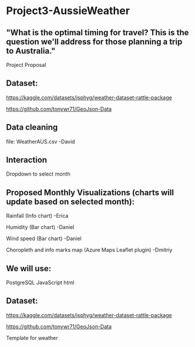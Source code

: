 # Project3-AussieWeather

## "What is the optimal timing for travel? This is the question we'll address for those planning a trip to Australia."
Project Proposal


## Dataset: 
https://kaggle.com/datasets/jsphyg/weather-dataset-rattle-package

https://github.com/tonywr71/GeoJson-Data

## Data cleaning
file: WeatherAUS.csv -David


## Interaction
Dropdown to select month

## Proposed Monthly Visualizations (charts will update based on selected month):

Rainfall (Info chart) -Erica

Humidity (Bar chart) -Daniel

Wind speed (Bar chart) -Daniel

Choropleth and info marks map (Azure Maps Leaflet plugin) -Dmitriy



## We will use:

PostgreSQL
JavaScript
html


## Dataset: 
https://kaggle.com/datasets/jsphyg/weather-dataset-rattle-package

https://github.com/tonywr71/GeoJson-Data


Template for weather
